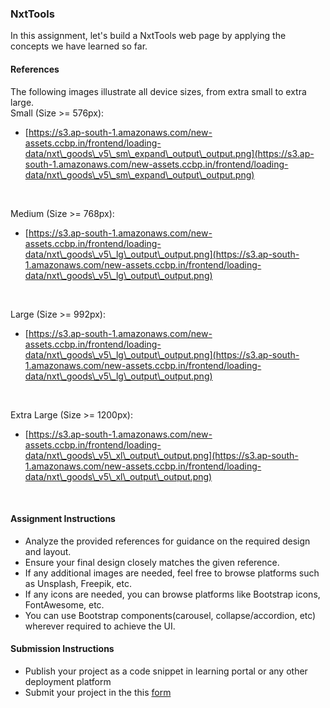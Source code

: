 ### NxtTools

In this assignment, let's build a NxtTools web page by applying the concepts we have learned so far.

#### References

The following images illustrate all device sizes, from extra small to extra large.
<br/>
Small (Size >= 576px):

- [https://s3.ap-south-1.amazonaws.com/new-assets.ccbp.in/frontend/loading-data/nxt\_goods\_v5\_sm\_expand\_output\_output.png](https://s3.ap-south-1.amazonaws.com/new-assets.ccbp.in/frontend/loading-data/nxt\_goods\_v5\_sm\_expand\_output\_output.png)

<br/>

Medium (Size >= 768px):

- [https://s3.ap-south-1.amazonaws.com/new-assets.ccbp.in/frontend/loading-data/nxt\_goods\_v5\_lg\_output\_output.png](https://s3.ap-south-1.amazonaws.com/new-assets.ccbp.in/frontend/loading-data/nxt\_goods\_v5\_lg\_output\_output.png)

<br/>

Large (Size >= 992px):

- [https://s3.ap-south-1.amazonaws.com/new-assets.ccbp.in/frontend/loading-data/nxt\_goods\_v5\_lg\_output\_output.png](https://s3.ap-south-1.amazonaws.com/new-assets.ccbp.in/frontend/loading-data/nxt\_goods\_v5\_lg\_output\_output.png)

<br/>

Extra Large (Size >= 1200px):

- [https://s3.ap-south-1.amazonaws.com/new-assets.ccbp.in/frontend/loading-data/nxt\_goods\_v5\_xl\_output\_output.png](https://s3.ap-south-1.amazonaws.com/new-assets.ccbp.in/frontend/loading-data/nxt\_goods\_v5\_xl\_output\_output.png)

<br/>

#### Assignment Instructions

- Analyze the provided references for guidance on the required design and layout.
- Ensure your final design closely matches the given reference.
- If any additional images are needed, feel free to browse platforms such as Unsplash, Freepik, etc.
- If any icons are needed, you can browse platforms like Bootstrap icons, FontAwesome, etc.
- You can use Bootstrap components(carousel, collapse/accordion, etc) wherever required to achieve the UI.

#### Submission Instructions

- Publish your project as a code snippet in learning portal or any other deployment platform
- Submit your project in the this [form]()